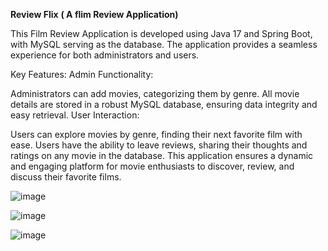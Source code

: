 **Review Flix** **( A flim Review Application)**

This Film Review Application is developed using Java 17 and Spring Boot, with MySQL serving as the database. The application provides a seamless experience for both administrators and users.

Key Features:
Admin Functionality:

Administrators can add movies, categorizing them by genre.
All movie details are stored in a robust MySQL database, ensuring data integrity and easy retrieval.
User Interaction:

Users can explore movies by genre, finding their next favorite film with ease.
Users have the ability to leave reviews, sharing their thoughts and ratings on any movie in the database.
This application ensures a dynamic and engaging platform for movie enthusiasts to discover, review, and discuss their favorite films.


![image](https://github.com/user-attachments/assets/00a86b19-7a38-4be4-b36d-bdf66813edc0)

![image](https://github.com/user-attachments/assets/d7c0da59-6ec4-4159-907b-05f59c6c9ca1)

![image](https://github.com/user-attachments/assets/97e9fb68-4cee-47ba-9545-40ac06b84be8)





